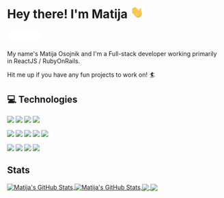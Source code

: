 # Hey there! I'm Matija <img src="https://github.com/MatijaOsojnik/MatijaOsojnik/blob/master/wave.gif?raw=true" width="30px">

<a href="https://www.linkedin.com/in/matija-osojnik-6b0900193/">
  <img align="left" alt="Matija Osojnik | LinkedIn" width="25px" style="filter: brightness(0) invert(1); border: 1px solid black" src="https://github.com/MatijaOsojnik/MatijaOsojnik/blob/master/linkedin.svg" />
</a>
<a href="https://github.com/MatijaOsojnik">
  <img align="left" alt="Matija Osojnik | Github" width="25px" style="filter: brightness(0) invert(1); border: 1px solid black" src="https://github.com/MatijaOsojnik/MatijaOsojnik/blob/master/github.svg" />
</a>
<a href="https://www.instagram.com/matijaosojnik/">
  <img align="left" alt="Matija Osojnik | Instagram" width="25px" style="filter: brightness(0) invert(1); border: 1px solid black" src="https://github.com/MatijaOsojnik/MatijaOsojnik/blob/master/instagram.svg" />
</a>

<br />
<br />


My name's Matija Osojnik and I'm a Full-stack developer working primarily in ReactJS / RubyOnRails.

Hit me up if you have any fun projects to work on! 🏄

## 💻 Technologies

![](https://img.shields.io/badge/Javascript-informational?style=flat&logo=JavaScript&logoColor=white&color=2bbc8a)
![](https://img.shields.io/badge/Ruby-informational?style=flat&logo=Ruby&logoColor=white&color=2bbc8a)
![](https://img.shields.io/badge/Dart-informational?style=flat&logo=Dart&logoColor=white&color=2bbc8a)
![](https://img.shields.io/badge/Python-informational?style=flat&logo=Python&logoColor=white&color=2bbc8a)

![](https://img.shields.io/badge/React-20232A?style=flat&logo=react&logoColor=white&color=2bbc8a)
![](https://img.shields.io/badge/VueJS-informational?style=flat&logo=Vue.js&logoColor=white&color=2bbc8a)
![](https://img.shields.io/badge/NodeJS-informational?style=flat&logo=Node.js&logoColor=white&color=2bbc8a)
![](https://img.shields.io/badge/Rails-informational?style=flat&logo=Ruby-on-Rails&logoColor=white&color=2bbc8a)
![](https://img.shields.io/badge/Flutter-informational?style=flat&logo=Flutter&logoColor=white&color=2bbc8a)

![](https://img.shields.io/badge/CSS3-informational?style=flat&logo=CSS3&logoColor=white&color=2bbc8a)
![](https://img.shields.io/badge/Vuetify-informational?style=flat&logo=Vuetify&logoColor=white&color=2bbc8a)
![](https://img.shields.io/badge/Bootstrap-informational?style=flat&logo=Bootstrap&logoColor=white&color=2bbc8a)
![](https://img.shields.io/badge/TailwindCSS-informational?style=flat&logo=Tailwind-CSS&logoColor=white&color=2bbc8a)


## Stats

<a href="https://github.com/MatijaOsojnik/MatijaOsojnik">
  <img align="center" src="https://github-readme-stats.vercel.app/api/top-langs/?username=MatijaOsojnik&&count_private=true&langs_count=5&show_icons=true&line_height=27&title_color=ffffff&text_color=c9cacc&icon_color=2bbc8a&bg_color=1d1f21" alt="Matija's GitHub Stats" />
</a>

<a href="https://github.com/MatijaOsojnik/MatijaOsojnik">
  <img align="center" src="https://github-readme-stats.vercel.app/api?username=MatijaOsojnik&&count_private=true&show_icons=true&line_height=27&title_color=ffffff&text_color=c9cacc&icon_color=2bbc8a&bg_color=1d1f21" alt="Matija's GitHub Stats" />
</a>

<a href="https://github.com/MatijaOsojnik/medio">
  <img align="center" src="https://github-readme-stats.vercel.app/api/pin/?username=MatijaOsojnik&repo=medio&title_color=ffffff&text_color=c9cacc&icon_color=2bbc8a&bg_color=1d1f21" />
</a>


<a href="https://github.com/MatijaOsojnik/languor">
  <img align="center" src="https://github-readme-stats.vercel.app/api/pin/?username=MatijaOsojnik&repo=languor&title_color=ffffff&text_color=c9cacc&icon_color=2bbc8a&bg_color=1d1f21" />
</a>    

<!-- Resources -->
<!-- Icons: https://simpleicons.org/ -->
<!-- GitHub Stats: https://github.com/anuraghazra/github-readme-stats -->
<!-- Emojis: https://emojipedia.org/emoji/ -->
<!-- Shields: https://shields.io/ -->
<!-- Awesome GitHub Profile README: https://github.com/abhisheknaiidu/awesome-github-profile-readme -->
